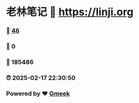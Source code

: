 # 老林笔记 :link: https://linji.org 
### :page_facing_up: [46](https://linji.org/tag.html) 
### :speech_balloon: 0 
### :hibiscus: 185486 
### :alarm_clock: 2025-02-17 22:30:50 
### Powered by :heart: [Gmeek](https://github.com/Meekdai/Gmeek)
